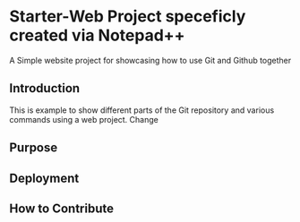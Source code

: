 # Starter-Web Project speceficly created via Notepad++

A Simple website project for showcasing how to use Git and Github together

## Introduction

This is example to show different parts of the Git repository 
and various commands using a web project. Change

## Purpose

## Deployment

## How to Contribute
